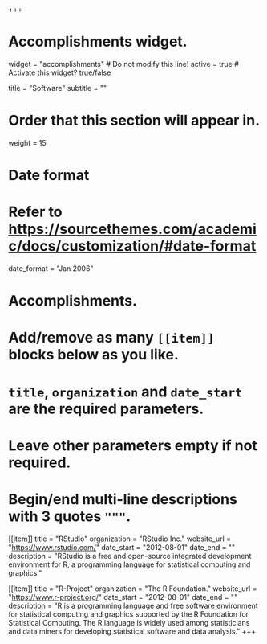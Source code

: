 +++
# Accomplishments widget.
widget = "accomplishments"  # Do not modify this line!
active = true  # Activate this widget? true/false

title = "Software" 
subtitle = ""

# Order that this section will appear in.
weight = 15

# Date format
#   Refer to https://sourcethemes.com/academic/docs/customization/#date-format
date_format = "Jan 2006"

# Accomplishments.
#   Add/remove as many `[[item]]` blocks below as you like.
#   `title`, `organization` and `date_start` are the required parameters.
#   Leave other parameters empty if not required.
#   Begin/end multi-line descriptions with 3 quotes `"""`.
  
[[item]]
  title = "RStudio"
  organization = "RStudio Inc."
  website_url = "https://www.rstudio.com/"
  date_start = "2012-08-01"
  date_end = ""
  description = "RStudio is a free and open-source integrated development environment for R, a programming language for statistical computing and graphics."
  
[[item]]
  title = "R-Project"
  organization = "The R Foundation."
  website_url = "https://www.r-project.org/"
  date_start = "2012-08-01"
  date_end = ""
  description = "R is a programming language and free software environment for statistical computing and graphics supported by the R Foundation for Statistical Computing. The R language is widely used among statisticians and data miners for developing statistical software and data analysis."
+++
